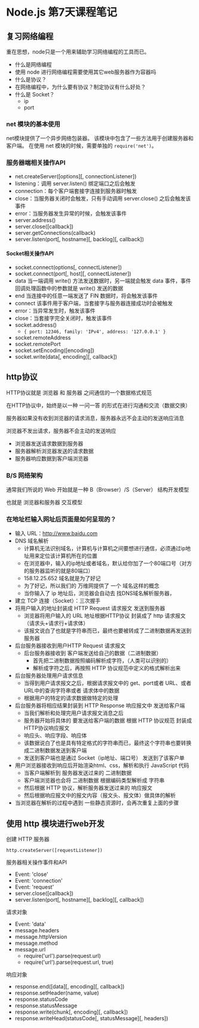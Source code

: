 # Node.js 第7天课程笔记

## 复习网络编程

重在思想，node只是一个用来辅助学习网络编程的工具而已。

- 什么是网络编程
- 使用 node 进行网络编程需要使用其它web服务器作为容器吗
- 什么是协议？
- 在网络编程中，为什么要有协议？制定协议有什么好处？
- 什么是 Socket？
  + ip
  + port

### net 模块的基本使用

net模块提供了一个异步网络包装器。
该模块中包含了一些方法用于创建服务器和客户端。
在使用 net 模块的时候，需要单独的 `require('net')`。

### 服务器端相关操作API

- net.createServer([options][, connectionListener])
- listening：调用 server.listen() 绑定端口之后会触发
- connection：每个客户端套接字连接到服务器时触发
- close：当服务器关闭时会触发，只有手动调用 server.close() 之后会触发该事件
- error：当服务器发生异常的时候，会触发该事件
- server.address()
- server.close([callback])
- server.getConnections(callback)
- server.listen(port[, hostname][, backlog][, callback])

#### Socket相关操作API

- socket.connect(options[, connectListener])
- socket.connect(port[, host][, connectListener])
- data 当一端调用 write() 方法发送数据时，另一端就会触发 data 事件，事件回调处理函数中的参数就是 write() 发送的数据
- end 当连接中的任意一端发送了 FIN 数据时，将会触发该事件
- connect 该事件用于客户端，当套接字与服务器连接成功时会被触发
- error：当异常发生时，触发该事件
- close：当套接字完全关闭时，触发该事件
- socket.address()
  + `{ port: 12346, family: 'IPv4', address: '127.0.0.1' }`
- socket.remoteAddress
- socket.remotePort
- socket.setEncoding([encoding])
- socket.write(data[, encoding][, callback])

## http协议

HTTP协议就是 浏览器 和 服务器 之间通信的一个数据格式规范

在HTTP协议中，始终是以一种 一问一答 的形式在进行沟通和交流（数据交换）

服务器如果没有收到浏览器的请求消息，服务器永远不会主动的发送响应消息

浏览器不发出请求，服务器不会主动的发送响应

- 浏览器发送请求数据到服务器
- 服务器解析浏览器发送的请求数据
- 服务器响应数据到客户端浏览器

### B/S 网络架构

通常我们所说的 Web 开始就是一种 B（Browser）/S（Server） 结构开发模型

也就是 浏览器和服务器 交互模型



### 在地址栏输入网址后页面是如何呈现的？

- 输入 URL：http://www.baidu.com
- DNS 域名解析
  + 计算机无法识别域名，计算机与计算机之间要想进行通信，必须通过ip地址用来定位该计算机所在的位置
  + 在浏览器中，输入的ip地址或者域名，默认给你加了一个80端口号（对方的服务器监听的就是80端口）
  + 158.12.25.652  域名就是为了好记
  + 为了好记，所以我们的 万维网提供了 一个 域名这样的概念
  + 当你输入了 ip 地址后，浏览器会自动去 找DNS域名解析服务器，
- 建立 TCP 连接（Socket）：三次握手
- 将用户输入的地址封装成 HTTP Request 请求报文 发送到服务器
  + 浏览器将用户输入的 URL 地址根据HTTP协议 封装成了  http 请求报文（请求头+请求行+请求体）
  + 该报文说白了也就是字符串而已，最终也要被转成了二进制数据再发送到服务器
- 后台服务器接收到用户HTTP Request 请求报文
  + 后台服务器接收到 客户端发送给自己的数据（二进制数据）
    * 首先把二进制数据按照编码解析成字符，（人类可以识别的）
    * 解析成字符之后，再按照 HTTP 协议规范中定义的格式解析出来
- 后台服务器处理用户请求信息
  + 当得到用户请求报文之后，根据请求报文中的 get、port或者 URL、或者URL中的查询字符串或者 请求体中的数据
  + 根据用户的特定的请求数据做特定的处理
- 后台服务器将相应结果封装到 HTTP Response 响应报文中 发送给客户端
  + 当我们解析和处理完用户请求报文消息之后
  + 服务器开始将具体的 要发送给客户端的数据 根据 HTTP 协议规范 封装成 HTTP协议响应报文
  + 响应头、响应字段、响应体
  + 该数据说白了也是具有特定格式的字符串而已，最终这个字符串也要转换成二进制数据发送到客户端
  + 发送到客户端也是通过 Socket（ip地址、端口号） 发送到了该客户单
- 用户浏览器接收到响应后开始渲染html、css，解析和执行 JavaScript 代码
  + 当客户端解析到 服务器发送过来的 二进制数据
  + 客户端浏览器也会将 二进制数据 根据编码类型解析成 字符串
  + 然后根据 HTTP 协议，解析服务器发送过来的 响应报文
  + 然后根据响应报文中的报文内容（报文头、报文体）做具体的解析
- 当浏览器在解析的过程中遇到 一些静态资源时，会再次重复上面的步骤
 

## 使用 http 模块进行web开发

创建 HTTP 服务器

`http.createServer([requestListener])`

服务器相关操作事件和API

- Event: 'close'
- Event: 'connection'
- Event: 'request'
- server.close([callback])
- server.listen(port[, hostname][, backlog][, callback])

请求对象
- Event: 'data'
- message.headers
- message.httpVersion
- message.method
- message.url
  + require('url').parse(request.url)
  + require('url').parse(request.url, true)

响应对象
- response.end([data][, encoding][, callback])
- response.setHeader(name, value)
- response.statusCode
- response.statusMessage
- response.write(chunk[, encoding][, callback])
- response.writeHead(statusCode[, statusMessage][, headers])
